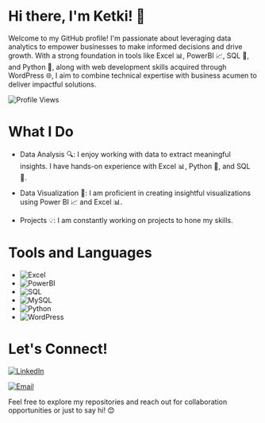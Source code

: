 
# Hi there, I'm Ketki! 👋

Welcome to my GitHub profile! I'm passionate about leveraging data analytics to empower businesses to make informed decisions and drive growth. With a strong foundation in tools like Excel 📊, PowerBI 📈, SQL 💾, and Python 🐍, along with web development skills acquired through WordPress 🌐, I aim to combine technical expertise with business acumen to deliver impactful solutions.


![Profile Views](https://komarev.com/ghpvc/?username=ketkijain2020t&color=blueviolet)
# What I Do

- Data Analysis 🔍: I enjoy working with data to extract meaningful insights. I have hands-on experience with Excel 📊, Python 🐍, and SQL 💾.

- Data Visualization 🎨: I am proficient in creating insightful visualizations using Power BI 📈 and Excel 📊.

- Projects 💡: I am constantly working on projects to hone my skills.

# Tools and Languages
 - ![Excel](https://img.shields.io/badge/-Excel-217346?style=flat-square&logo=microsoft-excel&logoColor=white)
- ![PowerBI](https://img.shields.io/badge/-PowerBI-F2C811?style=flat-square&logo=powerBI&logoColor=black)
- ![SQL](https://img.shields.io/badge/-SQL-4479A1?style=flat-square&logo=sql&logoColor=white)
- ![MySQL](https://img.shields.io/badge/-MySQL-4479A1?style=flat-square&logo=mysql&logoColor=white)
- ![Python](https://img.shields.io/badge/-Python-3776AB?style=flat-square&logo=python&logoColor=white)
- ![WordPress](https://img.shields.io/badge/-tableau-21759B?style=flat-square&logo=tableau&logoColor=white)

# Let's Connect!

[![LinkedIn](https://img.shields.io/badge/-LinkedIn-0077B5?style=flat-square&logo=linkedin&logoColor=white)](https://www.linkedin.com/in/ketki-jain20/) 


[![Email](https://img.shields.io/badge/-Email-D14836?style=flat-square&logo=gmail&logoColor=white)](mailto:ketkjain@gmail.com)

Feel free to explore my repositories and reach out for collaboration opportunities or just to say hi! 😊
